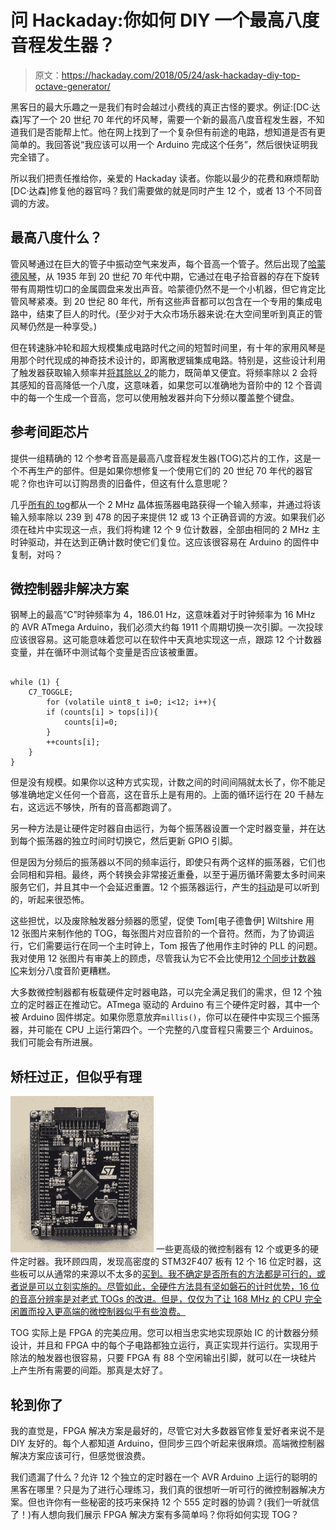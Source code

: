 # 问 Hackaday:你如何 DIY 一个最高八度音程发生器？

> 原文：<https://hackaday.com/2018/05/24/ask-hackaday-diy-top-octave-generator/>

黑客日的最大乐趣之一是我们有时会越过小费线的真正古怪的要求。例证:[DC·达森]写了一个 20 世纪 70 年代的坏风琴，需要一个新的最高八度音程发生器，不知道我们是否能帮上忙。他在网上找到了一个复杂但有前途的电路，想知道是否有更简单的。我回答说“我应该可以用一个 Arduino 完成这个任务”，然后很快证明我完全错了。

所以我们把责任推给你，亲爱的 Hackaday 读者。你能以最少的花费和麻烦帮助[DC·达森]修复他的器官吗？我们需要做的就是同时产生 12 个，或者 13 个不同音调的方波。

## 最高八度什么？

管风琴通过在巨大的管子中振动空气来发声，每个音高一个管子。然后出现了[哈蒙德风琴](https://en.wikipedia.org/wiki/Hammond_organ)，从 1935 年到 20 世纪 70 年代中期，它通过在电子拾音器的存在下旋转带有周期性切口的金属圆盘来发出声音。哈蒙德仍然不是一个小机器，但它肯定比管风琴紧凑。到 20 世纪 80 年代，所有这些声音都可以包含在一个专用的集成电路中，结束了巨人的时代。(至少对于大众市场乐器来说:在大空间里听到真正的管风琴仍然是一种享受。)

但在转速脉冲轮和超大规模集成电路时代之间的短暂时间里，有十年的家用风琴是用那个时代现成的神奇技术设计的，即离散逻辑集成电路。特别是，这些设计利用了触发器获取输入频率并[将其除以 2](https://www.electronics-tutorials.ws/counter/count_1.html)的能力，既简单又便宜。将频率除以 2 会将其感知的音高降低一个八度，这意味着，如果您可以准确地为音阶中的 12 个音调中的每一个生成一个音高，您可以使用触发器并向下分频以覆盖整个键盘。

## 参考间距芯片

提供一组精确的 12 个参考音高是最高八度音程发生器(TOG)芯片的工作，这是一个不再生产的部件。但是如果你想修复一个使用它们的 20 世纪 70 年代的器官呢？你也许可以订购昂贵的旧备件，但这有什么意思呢？

几乎[所有的 tog](http://www.armory.com/~rstevew/Public/SoundSynth/TopOctave/topdividers.html)都从一个 2 MHz 晶体振荡器电路获得一个输入频率，并通过将该输入频率除以 239 到 478 的因子来提供 12 或 13 个正确音调的方波。如果我们必须在硅片中实现这一点，我们将构建 12 个 9 位计数器，全部由相同的 2 MHz 主时钟驱动，并在达到正确计数时使它们复位。这应该很容易在 Arduino 的固件中复制，对吗？

## 微控制器非解决方案

钢琴上的最高“C”时钟频率为 4，186.01 Hz，这意味着对于时钟频率为 16 MHz 的 AVR ATmega Arduino，我们必须大约每 1911 个周期切换一次引脚。一次投球应该很容易。这可能意味着您可以在软件中天真地实现这一点，跟踪 12 个计数器变量，并在循环中测试每个变量是否应该被重置。

```

while (1) {
    C7_TOGGLE;
        for (volatile uint8_t i=0; i<12; i++){
        if (counts[i] > tops[i]){
            counts[i]=0;
        }
        ++counts[i];
    }
}

```

但是没有规模。如果你以这种方式实现，计数之间的时间间隔就太长了，你不能足够准确地定义任何一个音高，这在音乐上是有用的。上面的循环运行在 20 千赫左右，这远远不够快，所有的音高都跑调了。

另一种方法是让硬件定时器自由运行，为每个振荡器设置一个定时器变量，并在达到每个振荡器的独立时间时切换它，然后更新 GPIO 引脚。

但是因为分频后的振荡器以不同的频率运行，即使只有两个这样的振荡器，它们也会同相和异相。最终，两个转换会非常接近重叠，以至于遍历循环需要太多时间来服务它们，并且其中一个会延迟重置。12 个振荡器运行，产生的[抖动](https://en.wikipedia.org/wiki/Jitter)是可以听到的，听起来很恐怖。

这些担忧，以及废除触发器分频器的愿望，促使 Tom[电子德鲁伊] Wiltshire 用 12 张图片来制作他的 TOG，每张图片对应音阶的一个音符。然而，为了协调运行，它们需要运行在同一个主时钟上，Tom 报告了他用作主时钟的 PLL 的问题。我对使用 12 张图片有审美上的顾虑，尽管我认为它不会比使用[12 个同步计数器 IC](https://www.electronics-tutorials.ws/counter/count_3.html)来划分八度音阶更糟糕。

大多数微控制器都有板载硬件定时器电路，可以完全满足我们的需求，但 12 个独立的定时器正在推动它。ATmega 驱动的 Arduino 有三个硬件定时器，其中一个被 Arduino 固件绑定。如果你愿意放弃`millis()`，你可以在硬件中实现三个振荡器，并可能在 CPU 上运行第四个。一个完整的八度音程只需要三个 Arduinos。我们可能会有所进展。

## 矫枉过正，但似乎有理

[![](img/5c384ad1934b0fa72a6c285f5a4305eb.png)](https://hackaday.com/wp-content/uploads/2018/05/dscf0712_crop.jpg) 一些更高级的微控制器有 12 个或更多的硬件定时器。我环顾四周，发现高密度的 STM32F407 板有 12 个 16 位定时器，这些板可以从通常的来源以不太多的[买到。我不确定是否所有的方法都是可行的，或者说是可以立刻实施的。尽管如此，全硬件方法具有坚如磐石的计时优势，16 位的音高分辨率是对老式 TOGs 的改进。但是，仅仅为了让 168 MHz 的 CPU 完全闲置而投入更高端的微控制器似乎有些浪费。](https://www.aliexpress.com/item/Free-shipping-STM32F407VET6-development-board-Cortex-M4-STM32-minimum-system-learning-board-ARM-core-board/32618222721.html)

TOG 实际上是 FPGA 的完美应用。您可以相当忠实地实现原始 IC 的计数器分频设计，并且和 FPGA 中的每个子电路都独立运行，真正实现并行运行。实现用于除法的触发器也很容易，只要 FPGA 有 88 个空闲输出引脚，就可以在一块硅片上产生所有需要的间距。那真是太好了。

## 轮到你了

我的直觉是，FPGA 解决方案是最好的，尽管它对大多数器官修复爱好者来说不是 DIY 友好的。每个人都知道 Arduino，但同步三四个听起来很麻烦。高端微控制器解决方案应该可行，但感觉很浪费。

我们遗漏了什么？允许 12 个独立的定时器在一个 AVR Arduino 上运行的聪明的黑客在哪里？只是为了进行心理练习，我们真的很想听一听可行的微控制器解决方案。但也许你有一些秘密的技巧来保持 12 个 555 定时器的协调？(我们一听就信了！)有人想向我们展示 FPGA 解决方案有多简单吗？你将如何实现 TOG？